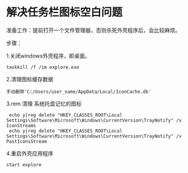 # 解决任务栏图标空白问题

准备工作：提前打开一个文件管理器，否则杀死外壳程序后，会比较麻烦。

步骤：

1.关闭windows外壳程序，即桌面。

```shell
taskkill /f /im explore.exe
```

2.清理图标缓存数据

```
手动删除'C:/Users/user_name/AppData/Local/IconCache.db'
```

3.rem 清理 系统托盘记忆的图标

```shell
 echo y|reg delete "HKEY_CLASSES_ROOT\Local Settings\Software\Microsoft\Windows\CurrentVersion\TrayNotify" /v IconStreams
 echo y|reg delete "HKEY_CLASSES_ROOT\Local Settings\Software\Microsoft\Windows\CurrentVersion\TrayNotify" /v PastIconsStream
```

4.重启外壳应用程序

```
start explore
```